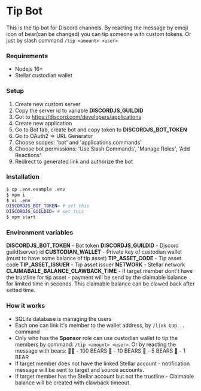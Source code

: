 # Tip Bot
This is the tip bot for Discord channels. By reacting the message by emoji icon of bear(can be changed) you can tip someone with custom tokens. Or just by slash command ```/tip <amount> <user>```

### Requirements
- Nodejs 16+
- Stellar custodian wallet

### Setup
1. Create new custom server
2. Copy the server id to variable **DISCORDJS_GUILDID**
1. Got to https://discord.com/developers/applications
2. Create new application
3. Go to Bot tab, create bot and copy token to **DISCORDJS_BOT_TOKEN**
4. Go to OAuth2 => URL Generator
5. Choose scopes: 'bot' and 'applications.commands'
6. Choose bot permissions: 'Use Slash Commands', 'Manage Roles', 'Add Reactions'
7. Redirect to generated link and authorize the bot

### Installation
```bash
$ cp .env.example .env
$ npm i
$ vi .env
DISCORDJS_BOT_TOKEN= # set this
DISCORDJS_GUILDID= # set this
$ npm start
```

### Environment variables
**DISCORDJS_BOT_TOKEN** - Bot token
**DISCORDJS_GUILDID** - Discord guild(server) id
**CUSTODIAN_WALLET** - Private key of custodian wallet (must to have some balance of tip asset)
**TIP_ASSET_CODE** - Tip asset code
**TIP_ASSET_ISSUER** - Tip asset issuer
**NETWORK** - Stellar network
**CLAIMABALE_BALANCE_CLAWBACK_TIME** - If target member dont't have the trustline for tip asset - payment will be send by the claimable balance for limited time in seconds. This claimable balance can be clawed back after setted time.

### How it works
* SQLite database is managing the users
* Each one can link it's member to the wallet address, by ```/link GUD...``` command
* Only who has the **Sponsor** role can use custodian wallet to tip the members by command: ```/tip <amount> <user>```. Or by reacting the message with bears:
🐻‍❄️ - 100 BEARS
🐻 - 10 BEARS
🐼 - 5 BEARS
🧸 - 1 BEAR
* If target member does not have the linked Stellar account - notification message will be sent to target and source accounts.
* If target member has the Stellar account but not the trustline - Claimable balance will be created with clawback timeout.